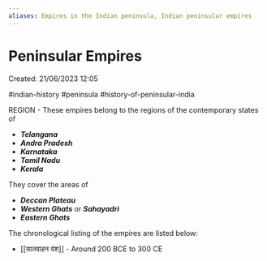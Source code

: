 ```yaml
---
aliases: Empires in the Indian peninsula, Indian peninsular empires
---
```


# Peninsular Empires

Created: 21/06/2023 12:05

#indian-history #peninsula #history-of-peninsular-india

REGION - These empires belong to the regions of the contemporary states of
- ___Telangana___
- ___Andra Pradesh___
- ___Karnataka___
- ___Tamil Nadu___
- ___Kerala___

 They cover the areas of
 - ___Deccan Plateau___
 - ___Western Ghats___ or ___Sahayadri___
 - ___Eastern Ghats___


The chronological listing of the empires are listed below:

- [[सातवाहन वंश]] - Around 200 BCE to 300 CE

